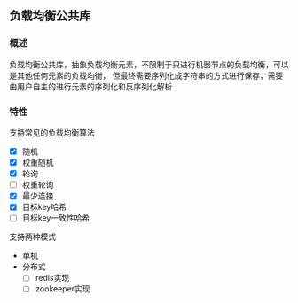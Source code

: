 ## 负载均衡公共库
### 概述
负载均衡公共库，抽象负载均衡元素，不限制于只进行机器节点的负载均衡，可以是其他任何元素的负载均衡，
但最终需要序列化成字符串的方式进行保存，需要由用户自主的进行元素的序列化和反序列化解析

### 特性
支持常见的负载均衡算法
- [x] 随机
- [x] 权重随机
- [x] 轮询
- [ ] 权重轮询
- [x] 最少连接
- [x] 目标key哈希
- [ ] 目标key一致性哈希

支持两种模式
- 单机
- 分布式
  - [ ] redis实现
  - [ ] zookeeper实现
